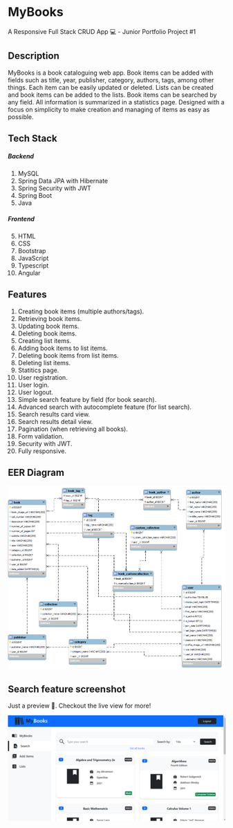 # MyBooks
A Responsive Full Stack CRUD App 💻 - Junior Portfolio Project #1

## Description
MyBooks is a book cataloguing web app. Book items can be added with fields such as title, year, publisher, category, authors, tags, among other things.
Each item can be easily updated or deleted. Lists can be created and book items can be added to the lists. Book items can be searched by any field. All information is summarized in a statistics page. Designed with a focus on simplicity to make creation and managing of items as easy as possible.

## Tech Stack
##### Backend
1. MySQL
2. Spring Data JPA with Hibernate
3. Spring Security with JWT
3. Spring Boot
4. Java

##### Frontend
5. HTML
6. CSS
7. Bootstrap
8. JavaScript
9. Typescript
10. Angular

## Features
1. Creating book items (multiple authors/tags).
2. Retrieving book items.
3. Updating book items.
4. Deleting book items. 
5. Creating list items.
6. Adding book items to list items.
7. Deleting book items from list items.
8. Deleting list items.
9. Statitics page.
10. User registration.
11. User login.
12. User logout.
13. Simple search feature by field (for book search).
14. Advanced search with autocomplete feature (for list search).
15. Search results card view.
16. Search results detail view.
17. Pagination (when retrieving all books).
18. Form validation.
19. Security with JWT.
20. Fully responsive.

## EER Diagram
![alt text](https://raw.githubusercontent.com/edgarfrancisco2022/myBooks_app/main/MyBooks%20EER%20Diagram.png)

## Search feature screenshot
Just a preview 🙈. Checkout the live view for more!

![alt text](https://github.com/edgarfrancisco2022/myBooks_app/blob/main/search%20feature%20screenshot.png?raw=true)





